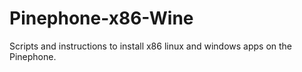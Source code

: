 # Pinephone-x86-Wine
Scripts and instructions to install x86 linux and windows apps on the Pinephone.
